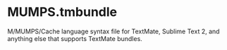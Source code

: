 MUMPS.tmbundle
==============

M/MUMPS/Cache language syntax file for TextMate, Sublime Text 2, and anything else that supports TextMate bundles.
